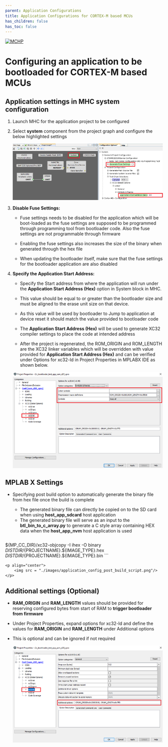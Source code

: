 ```yaml
---
parent: Application Configurations
title: Application Configurations for CORTEX-M based MCUs
has_children: false
has_toc: false
---
```


[![MCHP](https://www.microchip.com/ResourcePackages/Microchip/assets/dist/images/logo.png)](https://www.microchip.com)

# Configuring an application to be bootloaded for CORTEX-M based MCUs

## Application settings in MHC system configuration

1. Launch MHC for the application project to be configured
2. Select **system** component from the project graph and configure the below highlighted settings

    <p align="center">
        <img src = "./images/application_config_mhc_setting.png"/>
    </p>

3. **Disable Fuse Settings:**
    - Fuse settings needs to be disabled for the application which will be boot-loaded as the fuse settings are supposed to be programmed through programming tool from bootloader code. Also the fuse settings are not programmable through firmware

    - Enabling the fuse settings also increases the size of the binary when generated through the hex file

    - When updating the bootloader itself, make sure that the fuse settings for the bootloader application are also disabled

4. **Specify the Application Start Address:**
    - Specify the Start address from where the application will run under the **Application Start Address (Hex)** option in System block in MHC.

    - This value should be equal to or greater than the bootloader size and must be aligned to the erase unit size on that device.

    - As this value will be used by bootloader to Jump to application at device reset it should match the value provided to bootloader code

    - The **Application Start Address (Hex)** will be used to generate XC32 compiler settings to place the code at intended address

    - After the project is regenerated, the ROM_ORIGIN and ROM_LENGTH are the XC32 linker variables which will be overridden with value provided for **Application Start Address (Hex)** and can be verified under Options for xc32-ld in Project Properties in MPLABX IDE as shown below.

    <p align="center">
        <img src = "./images/application_config_xc32_ld_rom.png"/>
    </p>

## MPLAB X Settings

- Specifying post build option to automatically generate the binary file from hex file once the build is complete
    - The generated binary file can directly be copied on to the SD card when using **host_app_sdcard** host application
    - The generated binary file will serve as an input to the **btl_bin_to_c_array.py** to generate a C style array containing HEX data when the **host_app_nvm** host application is used

    ```
${MP_CC_DIR}/xc32-objcopy -I ihex -O binary ${DISTDIR}/${PROJECTNAME}.${IMAGE_TYPE}.hex ${DISTDIR}/${PROJECTNAME}.${IMAGE_TYPE}.bin
    ```

    <p align="center">
        <img src = "./images/application_config_post_build_script.png"/>
    </p>

## Additional settings (Optional)

- **RAM_ORIGIN** and **RAM_LENGTH** values should be provided for reserving configured bytes from start of RAM to **trigger bootloader from firmware**

- Under Project Properties, expand options for xc32-ld and define the values for **RAM_ORIGIN** and **RAM_LENGTH** under Additional options

- This is optional and can be ignored if not required

    <p align="center">
        <img src = "./images/application_config_xc32_ld_ram.png"/>
    </p>

